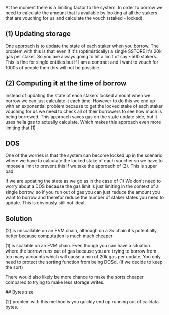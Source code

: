 At the moment there is a limiting factor to the system. In order to borrow
we need to calculate the amount that is available by looking at all the stakers
that are vouching for us and calculate the vouch (staked - locked).

## (1) Updating storage

One approach is to update the state of each staker when you borrow. The problem with
this is that even if it's (optimistically) a single SSTORE it's 20k gas per staker. So you
are always going to hit a limit of say ~500 stakers. This is fine for single entities but
if I am a contract and I want to vouch for 1000s of people then this will not be possible

## (2) Computing it at the time of borrow

Instead of updating the state of each stakers locked amount when we borrow we can just calculate
it each time. However to do this we end up with an exponential problem because to get the locked stake
of each staker vouching for us we need to check all of their borrowers to see how much is being borrowed.
This approach saves gas on the state update side, but it uses hella gas to actually calculate. Which makes
this approach even more limiting that (1)

## DOS

One of the worries is that the system can become locked up in the scenario where we have to calculate the
locked stake of each voucher so we have to impose a limit to prevent this if we take the approach of (2).
This is super bad.

If we are updating the state as we go as in the case of (1) We don't need to worry about a DOS because
the gas limit is just limiting in the context of a single borrow, so if you run out of gas you can just
reduce the amount you want to borrow and therefor reduce the number of staker states you need to update.
This is obviously still not ideal.

## Solution

(2) is unscallable on an EVM chain, although on a zk chain it's potentially better because computation is
much much cheaper

(1) is scalable on an EVM chain. Even though you can have a situation where the borrow runs out of
gas because you are trying to borrow from too many accounts which will cause a min of 20k gas per update,
You only need to protect the sorting function from being DOSd. (if we decide to keep the sort)

There would also likely be more chance to make the sorts cheaper compared to trying to make less storage
writes.

## Bytes size

(2) problem with this method is you quickly end up running out of calldata bytes.
